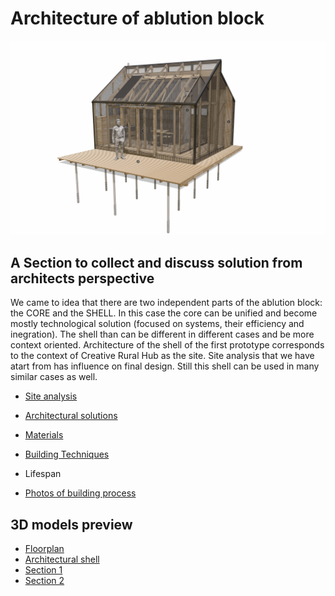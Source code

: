 # Architecture of ablution block
![alt text](https://github.com/Lifesystems-Laboratory/ablution-block/blob/main/architecture/AB_general_view.jpg?raw=true)

## A Section to collect and discuss solution from architects perspective

We came to idea that there are two independent parts of the ablution block: the CORE and the SHELL. In this case the core can be unified and become mostly technological solution (focused on systems, their efficiency and inegration). The shell than can be different in different cases and be more context oriented. Architecture of the shell of the first prototype corresponds to the context of Creative Rural Hub as the site. Site analysis that we have atart from has influence on final design. Still this shell can be used in many similar cases as well.

* [Site analysis](https://github.com/Lifesystems-Laboratory/ablution-block/tree/main/architecture/Site%20analysis)
* [Architectural solutions](https://github.com/Lifesystems-Laboratory/ablution-block/tree/main/architecture/Architectural%20solutions)
* [Materials](https://github.com/Lifesystems-Laboratory/ablution-block/tree/main/architecture/Materials)
* [Building Techniques](https://github.com/Lifesystems-Laboratory/ablution-block/tree/main/architecture/Building%20Techniques)
* Lifespan

* [Photos of building process]()

## 3D models preview

* [Floorplan](https://sketchfab.com/3d-models/ablution-block-floorplan-c5ae04f936dc4956b3c995a6bc6e64b7)
* [Architectural shell](https://sketchfab.com/3d-models/ablution-block-architectural-shell-b237fb83927446d3bd272c5d6781d266)
* [Section 1](https://sketchfab.com/3d-models/ablution-block-section-1-a9536ec7c8124eaa8b032453d974989e)
* [Section 2](https://sketchfab.com/3d-models/ablution-block-section-2-dded0e86c08f41798daaf77d6c7681b1)
